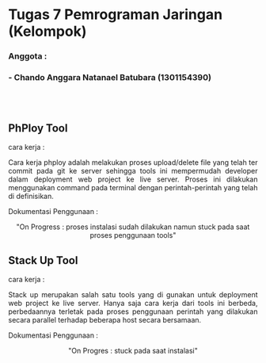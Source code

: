 # Tugas 7 Pemrograman Jaringan (Kelompok)
### Anggota :

### - Chando Anggara Natanael Batubara&nbsp;(1301154390)
<br></br>
## PhPloy Tool

cara kerja :

<p align="justify">
Cara kerja phploy adalah melakukan proses upload/delete file yang telah ter commit pada git ke server sehingga tools ini mempermudah developer dalam deployment web project ke live server. Proses ini dilakukan menggunakan command pada terminal dengan perintah-perintah yang telah di definisikan.
</p>

Dokumentasi Penggunaan :

<p align="center">
"On Progress : proses instalasi sudah dilakukan namun stuck pada saat proses penggunaan tools"
</p>



## Stack Up Tool

cara kerja :

<p align="justify">
Stack up merupakan salah satu tools yang di gunakan untuk deployment web project ke live server. Hanya saja cara kerja dari tools ini berbeda, perbedaannya terletak pada proses penggunaan perintah yang dilakukan secara parallel terhadap beberapa host secara bersamaan.
</p>

Dokumentasi Penggunaan :

<p align="center">
"On Progres : stuck pada saat instalasi"
</p>


